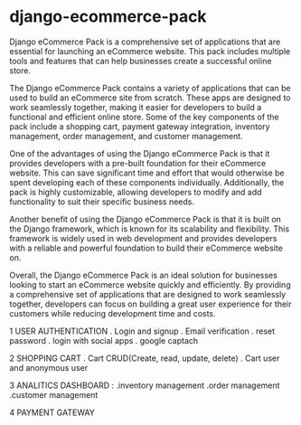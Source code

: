 # django-ecommerce-pack

Django eCommerce Pack is a comprehensive set of applications that are essential for launching an eCommerce website. This pack includes multiple tools and features that can help businesses create a successful online store.

The Django eCommerce Pack contains a variety of applications that can be used to build an eCommerce site from scratch. These apps are designed to work seamlessly together, making it easier for developers to build a functional and efficient online store. Some of the key components of the pack include a shopping cart, payment gateway integration, inventory management, order management, and customer management.

One of the advantages of using the Django eCommerce Pack is that it provides developers with a pre-built foundation for their eCommerce website. This can save significant time and effort that would otherwise be spent developing each of these components individually. Additionally, the pack is highly customizable, allowing developers to modify and add functionality to suit their specific business needs.

Another benefit of using the Django eCommerce Pack is that it is built on the Django framework, which is known for its scalability and flexibility. This framework is widely used in web development and provides developers with a reliable and powerful foundation to build their eCommerce website on.

Overall, the Django eCommerce Pack is an ideal solution for businesses looking to start an eCommerce website quickly and efficiently. By providing a comprehensive set of applications that are designed to work seamlessly together, developers can focus on building a great user experience for their customers while reducing development time and costs.

 1 USER AUTHENTICATION
    . Login and signup
    . Email verification
    . reset password 
    . login with social apps 
    . google captach 

2 SHOPPING CART
    . Cart CRUD(Create, read, update, delete)
    . Cart user and anonymous user 

3 ANALITICS DASHBOARD :
    .inventory management
    .order management
    .customer management


4 PAYMENT GATEWAY